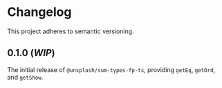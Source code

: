# Changelog

This project adheres to semantic versioning.

## 0.1.0 (_WIP_)

The initial release of `@unsplash/sum-types-fp-ts`, providing `getEq`, `getOrd`, and `getShow`.
